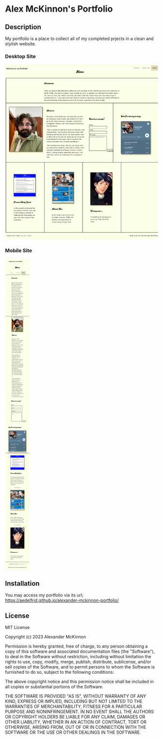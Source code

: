 # Alex McKinnon's Portfolio

## Description

My portfolio is a place to collect all of my completed prjects in a clean and stylish website. 

### Desktop Site
<img src="./assets/img/portfolio-desktop.png">

### Mobile Site
<img src="./assets/img/portfolio-iphone-xr.png">

## Installation

You may access my portfolio via its url; https://aedelfrid.github.io/alexander-mckinnon-portfolio/

## License

MIT License

Copyright (c) 2023 Alexander McKinnon

Permission is hereby granted, free of charge, to any person obtaining a copy
of this software and associated documentation files (the "Software"), to deal
in the Software without restriction, including without limitation the rights
to use, copy, modify, merge, publish, distribute, sublicense, and/or sell
copies of the Software, and to permit persons to whom the Software is
furnished to do so, subject to the following conditions:

The above copyright notice and this permission notice shall be included in all
copies or substantial portions of the Software.

THE SOFTWARE IS PROVIDED "AS IS", WITHOUT WARRANTY OF ANY KIND, EXPRESS OR
IMPLIED, INCLUDING BUT NOT LIMITED TO THE WARRANTIES OF MERCHANTABILITY,
FITNESS FOR A PARTICULAR PURPOSE AND NONINFRINGEMENT. IN NO EVENT SHALL THE
AUTHORS OR COPYRIGHT HOLDERS BE LIABLE FOR ANY CLAIM, DAMAGES OR OTHER
LIABILITY, WHETHER IN AN ACTION OF CONTRACT, TORT OR OTHERWISE, ARISING FROM,
OUT OF OR IN CONNECTION WITH THE SOFTWARE OR THE USE OR OTHER DEALINGS IN THE
SOFTWARE.